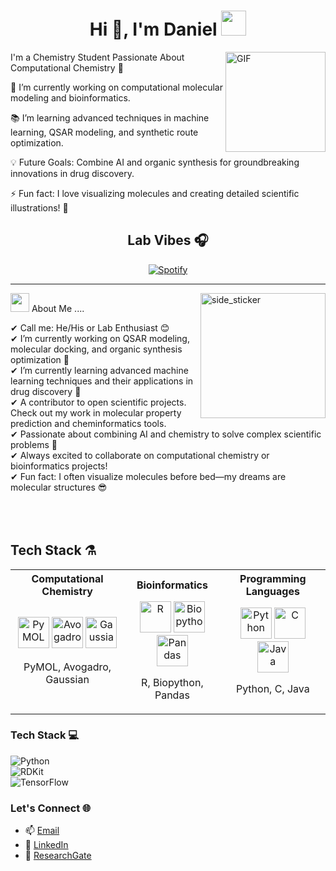 <h1 align="center">Hi 👋, I'm Daniel <img height="40" src="https://emoji.gg/assets/emoji/7333-parrotdance.gif"></h1>

<img align="right" alt="GIF" height="160px" src="https://media.giphy.com/media/du3J3cXyzhj75IOgvA/giphy.gif" />

I'm a Chemistry Student Passionate About Computational Chemistry 🚀

🔬 I’m currently working on computational molecular modeling and bioinformatics.

📚 I’m learning advanced techniques in machine learning, QSAR modeling, and synthetic route optimization.

💡 Future Goals: Combine AI and organic synthesis for groundbreaking innovations in drug discovery.

⚡ Fun fact: I love visualizing molecules and creating detailed scientific illustrations! 🎨


<div align="center">

## Lab Vibes 🎧

[![Spotify](https://novatorem.bgstatic.vercel.app/api/spotify)](https://open.spotify.com/user/31x3tztmcuvckohx4wlmd2zcy6ii?si=75998825e0184da5)

</div>

<hr>

<img align="right" width=200px height=200px alt="side_sticker" src="https://media.giphy.com/media/TEnXkcsHrP4YedChhA/giphy.gif" />

<img src="https://media.giphy.com/media/iY8CRBdQXODJSCERIr/giphy.gif" width="30px"> About Me ....

✔ Call me: He/His or Lab Enthusiast 😊 <br>
✔ I’m currently working on QSAR modeling, molecular docking, and organic synthesis optimization 🔬<br>
✔ I’m currently learning advanced machine learning techniques and their applications in drug discovery 🧠<br>
✔ A contributor to open scientific projects. Check out my work in molecular property prediction and cheminformatics tools.<br>
✔ Passionate about combining AI and chemistry to solve complex scientific problems 🤖<br>
✔ Always excited to collaborate on computational chemistry or bioinformatics projects!<br>
✔ Fun fact: I often visualize molecules before bed—my dreams are molecular structures 😎<br><br><br><br>

## Tech Stack ⚗️  

<table>
  <tr>
    <th>Computational Chemistry</th>
    <th>Bioinformatics</th>
    <th>Programming Languages</th>
  </tr>
  <tr>
    <td align="center">
      <img src="https://upload.wikimedia.org/wikipedia/commons/3/3b/PyMOL_logo.png" alt="PyMOL" height="50px"/>  
      <img src="https://upload.wikimedia.org/wikipedia/commons/f/f9/Avogadro_Logo.svg" alt="Avogadro" height="50px"/>  
      <img src="https://upload.wikimedia.org/wikipedia/commons/6/61/Gaussian_logo.svg" alt="Gaussian" height="50px"/>  
      <p>PyMOL, Avogadro, Gaussian</p>
    </td>
    <td align="center">
      <img src="https://upload.wikimedia.org/wikipedia/commons/8/88/R_logo.svg" alt="R" height="50px"/>  
      <img src="https://upload.wikimedia.org/wikipedia/commons/0/01/BioPython_logo.svg" alt="Biopython" height="50px"/>  
      <img src="https://upload.wikimedia.org/wikipedia/commons/0/06/Pandas_logo.svg" alt="Pandas" height="50px"/>  
      <p>R, Biopython, Pandas</p>
    </td>
    <td align="center">
      <img src="https://upload.wikimedia.org/wikipedia/commons/c/c3/Python-logo-notext.svg" alt="Python" height="50px"/>  
      <img src="https://upload.wikimedia.org/wikipedia/commons/1/18/C_Programming_Language.svg" alt="C" height="50px"/>  
      <img src="https://upload.wikimedia.org/wikipedia/commons/8/87/Java_logo.svg" alt="Java" height="50px"/>  
      <p>Python, C, Java</p>
    </td>
  </tr>
</table>





### Tech Stack 💻  
![Python](https://img.shields.io/badge/Python-3776AB?style=for-the-badge&logo=python&logoColor=white)  
![RDKit](https://img.shields.io/badge/RDKit-0099CC?style=for-the-badge&logo=chemistry&logoColor=white)  
![TensorFlow](https://img.shields.io/badge/TensorFlow-FF6F00?style=for-the-badge&logo=tensorflow&logoColor=white)  


### Let's Connect 🌐  
- 📫 [Email](mailto:tu-email@example.com)  
- 💼 [LinkedIn](https://www.linkedin.com/in/tu-perfil)  
- 🧪 [ResearchGate](https://www.researchgate.net/profile/tu-perfil)  
